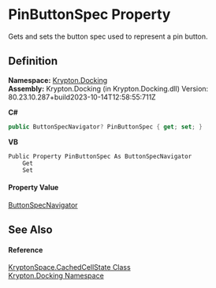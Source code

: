 # PinButtonSpec Property


Gets and sets the button spec used to represent a pin button.



## Definition
**Namespace:** <a href="98399376-cf41-9454-4b4d-4fab2ca20bc7.md">Krypton.Docking</a>  
**Assembly:** Krypton.Docking (in Krypton.Docking.dll) Version: 80.23.10.287+build2023-10-14T12:58:55:711Z

**C#**
``` C#
public ButtonSpecNavigator? PinButtonSpec { get; set; }
```
**VB**
``` VB
Public Property PinButtonSpec As ButtonSpecNavigator
	Get
	Set
```



#### Property Value
<a href="aeaff22d-b630-a0e3-62e8-6837bb4520d5.md">ButtonSpecNavigator</a>

## See Also


#### Reference
<a href="1fec9171-e8d8-f929-bfd3-c00d574cd45f.md">KryptonSpace.CachedCellState Class</a>  
<a href="98399376-cf41-9454-4b4d-4fab2ca20bc7.md">Krypton.Docking Namespace</a>  

